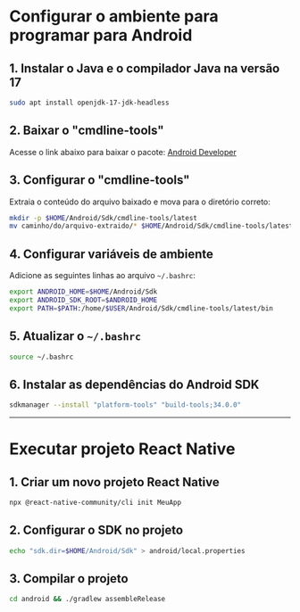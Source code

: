 # Configurar o ambiente para programar para Android

## 1. Instalar o Java e o compilador Java na versão 17
```bash
sudo apt install openjdk-17-jdk-headless
```

## 2. Baixar o "cmdline-tools"
Acesse o link abaixo para baixar o pacote:
[Android Developer](https://developer.android.com/studio?hl=pt-br)

## 3. Configurar o "cmdline-tools"
Extraia o conteúdo do arquivo baixado e mova para o diretório correto:
```bash
mkdir -p $HOME/Android/Sdk/cmdline-tools/latest
mv caminho/do/arquivo-extraido/* $HOME/Android/Sdk/cmdline-tools/latest/
```

## 4. Configurar variáveis de ambiente
Adicione as seguintes linhas ao arquivo `~/.bashrc`:
```bash
export ANDROID_HOME=$HOME/Android/Sdk
export ANDROID_SDK_ROOT=$ANDROID_HOME
export PATH=$PATH:/home/$USER/Android/Sdk/cmdline-tools/latest/bin
```

## 5. Atualizar o `~/.bashrc`
```bash
source ~/.bashrc
```

## 6. Instalar as dependências do Android SDK
```bash
sdkmanager --install "platform-tools" "build-tools;34.0.0"
```

---

# Executar projeto React Native

## 1. Criar um novo projeto React Native
```bash
npx @react-native-community/cli init MeuApp
```

## 2. Configurar o SDK no projeto
```bash
echo "sdk.dir=$HOME/Android/Sdk" > android/local.properties
```

## 3. Compilar o projeto
```bash
cd android && ./gradlew assembleRelease
```

